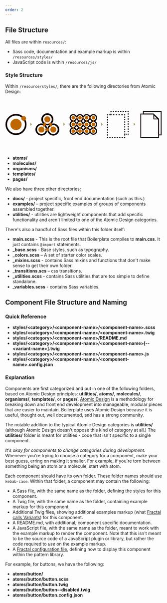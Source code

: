 ```yaml
---
order: 2
---
```


## File Structure

All files are within `resources/`:

* Sass code, documentation and example markup is within `/resources/styles/`
* JavaScript code is within `/resources/js/`

### Style Structure

Within `/resource/styles/`, there are the following directories from Atomic Design:

<svg width="600px" height="200px" viewBox="139 173 1478.7 255"><g stroke="#100" fill="none" stroke-miterlimit="10" stroke-width="11"><circle cx="779.6" cy="235.2" r="29.3"/><circle cx="842.5" cy="235.2" r="29.3"/><circle cx="905.5" cy="235.2" r="29.3"/><circle cx="969.2" cy="235.2" r="29.3"/><circle cx="779.6" cy="298.2" r="29.3"/><circle cx="842.5" cy="298.2" r="29.3"/><circle cx="905.5" cy="298.2" r="29.3"/><circle cx="969.2" cy="298.2" r="29.3"/><circle cx="779.6" cy="361.1" r="29.3"/><circle cx="842.5" cy="361.1" r="29.3"/><circle cx="905.5" cy="361.1" r="29.3"/><circle cx="969.2" cy="361.1" r="29.3"/><g stroke-width="15"><circle cx="240.3" cy="298.6" r="91.6"/><circle cx="-257.4" cy="529.9" r="58.2"/><circle cx="-191.9" cy="416.9" r="58.2"/><circle cx="-126.1" cy="529.9" r="58.2"/><circle cx="480" cy="346.3" r="49.3"/><circle cx="535.5" cy="250.5" r="49.3"/><circle cx="591.3" cy="346.3" r="49.3"/></g><g stroke-width="9"><polyline points="1296.7 182 1296.7 176 1290.7 176"/><line x1="1279.1" x2="1146.1" y1="176" y2="176" stroke-dasharray="11.5716,11.5716"/><polyline points="1140.3 176 1134.3 176 1134.3 182"/><line x1="1134.3" x2="1134.3" y1="188.4" y2="197.9" stroke-dasharray="6.3774,6.3774"/><polyline points="1134.3 201.1 1134.3 207.1 1140.3 207.1"/><line x1="1153.4" x2="1251.7" y1="207.1" y2="207.1" stroke-dasharray="13.105,13.105"/><polyline points="1258.2 207.1 1264.2 207.1 1264.2 213.1"/><line x1="1264.2" x2="1264.2" y1="224.5" y2="378.2" stroke-dasharray="11.3823,11.3823"/><polyline points="1264.2 383.9 1264.2 389.9 1270.2 389.9"/><line x1="1277.1" x2="1287.3" y1="389.9" y2="389.9" stroke-dasharray="6.8286,6.8286"/><polyline points="1291.7 389.9 1296.7 389.9 1296.7 384.9"/><line x1="1296.7" x2="1296.7" y1="372" y2="187.9" stroke-dasharray="11.8745,11.8745"/><polyline points="1134.3 211.4 1134.3 207.1 1128.3 207.1"/><line x1="1121.5" x2="1111.2" y1="207.1" y2="207.1" stroke-dasharray="6.8288,6.8288"/><polyline points="1107.8 207.1 1101.8 207.1 1101.8 213.1"/><line x1="1101.8" x2="1101.8" y1="225" y2="409.1" stroke-dasharray="11.8746,11.8746"/><polyline points="1101.8 415 1101.8 421 1107.8 421"/><line x1="1119.4" x2="1252.4" y1="421" y2="421" stroke-dasharray="11.5716,11.5716"/><polyline points="1258.2 421 1264.2 421 1264.2 415"/><line x1="1264.2" x2="1264.2" y1="408.6" y2="399.1" stroke-dasharray="6.3776,6.3776"/><polyline points="1264.2 395.9 1264.2 389.9 1260.8 389.9"/></g><g stroke-width="8"><polygon points="1607.4 176 1439.6 176 1439.6 200.5 1535.4 200.5 1583 246.6 1583 397 1607.4 397"/><polyline points="1536.1 200.5 1415.1 200.5 1415.1 421.5 1583 421.5 1583 252.9"/><polygon points="1537.9 206.9 1538 247 1577.6 247.2"/></g></g><g fill="#BE6700"><circle cx="779.6" cy="235.2" r="16.9"/><circle cx="842.5" cy="235.2" r="16.9"/><circle cx="905.5" cy="235.2" r="16.9"/><circle cx="969.2" cy="235.2" r="16.9"/><circle cx="779.6" cy="298.2" r="16.9"/><circle cx="842.5" cy="298.2" r="16.9"/><circle cx="905.5" cy="298.2" r="16.9"/><circle cx="969.2" cy="298.2" r="16.9"/><circle cx="779.6" cy="361.1" r="16.9"/><circle cx="842.5" cy="361.1" r="16.9"/><circle cx="905.5" cy="361.1" r="16.9"/><circle cx="969.2" cy="361.1" r="16.9"/><circle cx="810.7" cy="235.2" r="8.1"/><circle cx="779.6" cy="266.8" r="8.1"/><circle cx="844" cy="266.8" r="8.1"/><circle cx="906.2" cy="266.8" r="8.1"/><circle cx="969.2" cy="266.8" r="8.1"/><circle cx="779.6" cy="329.7" r="8.1"/><circle cx="844" cy="329.7" r="8.1"/><circle cx="906.2" cy="329.7" r="8.1"/><circle cx="969.2" cy="329.7" r="8.1"/><circle cx="873.6" cy="235.2" r="8.1"/><circle cx="937.3" cy="235.2" r="8.1"/><circle cx="810.7" cy="296.7" r="8.1"/><circle cx="873.6" cy="296.7" r="8.1"/><circle cx="937.3" cy="296.7" r="8.1"/><circle cx="810.7" cy="359.6" r="8.1"/><circle cx="873.6" cy="359.6" r="8.1"/><circle cx="937.3" cy="359.6" r="8.1"/><circle cx="504.6" cy="307.5" r="12.1"/><circle cx="528.6" cy="347.1" r="12.1"/><circle cx="541.9" cy="347.1" r="12.1"/><circle cx="568.1" cy="307" r="12.1"/><circle cx="511.4" cy="292" r="12.1"/><circle cx="562.9" cy="292.8" r="12.1"/><circle cx="480" cy="346.3" r="28.4"/><circle cx="535.5" cy="250.5" r="28.4"/><circle cx="591.3" cy="346.3" r="28.4"/><circle cx="240.3" cy="298.6" r="52.8"/><path d="m334.9 241.8c0 12.4-10 22.4-22.4 22.4s-22.4-10-22.4-22.4 10-22.4 22.4-22.4c12.3 0 22.4 10 22.4 22.4z"/></g><g fill="#A29E5E"><polygon points="391.3 297 376 311.6 376 282.4"/><polygon points="702.3 297 687 311.6 687 282.4"/><polygon points="1058.3 297 1043 311.6 1043 282.4"/><polygon points="1364.3 297 1349 311.6 1349 282.4"/></g></svg>

* **atoms/**
* **molecules/**
* **organisms/**
* **templates/**
* **pages/**

We also have three other directories:

* **docs/** - project specific, front end documentation (such as this.)
* **examples/** – project specific examples of groups of components assembled together.
* **utilities/** - utilities are lightweight components that add specific functionality and aren't limited to one of the Atomic Design categories.

There's also a handful of Sass files within this folder itself:

* **main.scss** - This is the root file that Boilerplate compiles to **main.css**. It just contains `@import` statements.
* **_base.scss** - Base styles, such as typography.
* **_colors.scss** – A set of starter color scales.
* **_mixins.scss** - contains Sass mixins and functions that don't make sense to get their own folder.
* **_transitions.scs** – css transitions.
* **_utilities.scss** - contains Sass utilities that are too simple to define standalone.
* **_variables.scss** - contains Sass variables.


## Component File Structure and Naming

### Quick Reference

* **styles/&lt;category&gt;/&lt;component-name&gt;/&lt;component-name&gt;.scss**
* **styles/&lt;category&gt;/&lt;component-name&gt;/&lt;component-name&gt;.twig**
* **styles/&lt;category&gt;/&lt;component-name&gt;/README.md**
* **styles/&lt;category&gt;/&lt;component-name&gt;/&lt;component-name&gt;[--&lt;variant-name&gt;].twig**
* **styles/&lt;category&gt;/&lt;component-name&gt;/&lt;component-name&gt;.js**
* **styles/&lt;category&gt;/&lt;component-name&gt;/&lt;component-name&gt;.config.json**

### Explanation

Components are first categorized and put in one of the following folders, based on Atomic Design principles: **utilities/**, **atoms/**, **molecules/**, **organisms/**, **templates/**, or **pages/**. [Atomic Design](http://atomicdesign.bradfrost.com/) is a methodology for breaking down and front end development into manageable, modular pieces that are easier to maintain. Boilerplate uses Atomic Design because it is useful, thought out, well documented, and has a strong community.

The notable addition to the typical Atomic Design categories is **utilities/** (although Atomic Design doesn't oppose this kind of category at all.) The **utilities/** folder is meant for utilities - code that isn't specific to a single component.

*It's okay for components to change categories during development.* Whenever you're trying to choose a category for a component, make your best guess, erring on making it smaller. For example, if you're torn between something being an atom or a molecule, start with atom.

Each component should have its own folder. These folder names should use `kebab-case`. Within that folder, a component may contain the following:

* A Sass file, with the same name as the folder, defining the styles for this component.
* A Twig file, with the same name as the folder, containing example markup for this component.
* Additional Twig files, showing additional examples markup (what [Fractal calls Variants](#)) for this component.
* A README.md, with additional, component specific documentation.
* A JavaScript file, with the same name as the folder, meant to work with the example markup to render the component. Note that this isn't meant to be the source code of a JavaScript plugin or library, but rather the code required to *use* on the example markup.
* A [Fractal configuration file](#), defining how to display this component within the pattern library.

For example, for buttons, we have the following:

* **atoms/button/**
* **atoms/button/button.scss**
* **atoms/button/button.twig**
* **atoms/button/button--disabled.twig**
* **atoms/button/button.config.json**
